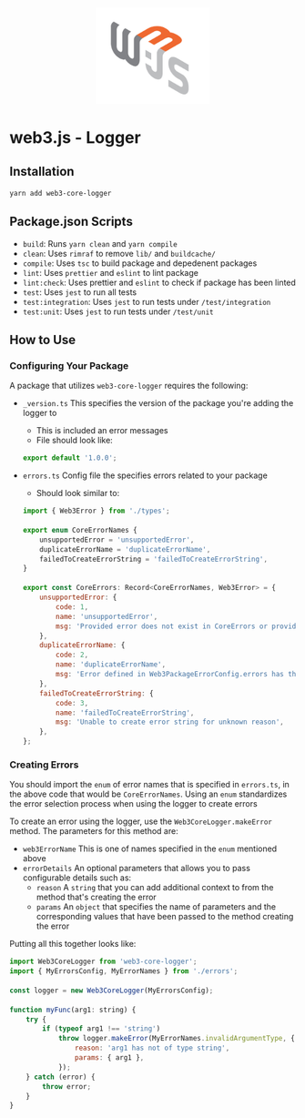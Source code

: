 <p align="center">
  <img src="../../assets/logo/web3js.jpg" width="200" alt="web3.js" />
</p>

# web3.js - Logger

## Installation

```bash
yarn add web3-core-logger
```

## Package.json Scripts

-   `build`: Runs `yarn clean` and `yarn compile`
-   `clean`: Uses `rimraf` to remove `lib/` and `buildcache/`
-   `compile`: Uses `tsc` to build package and depedenent packages
-   `lint`: Uses `prettier` and `eslint` to lint package
-   `lint:check`: Uses prettier and `eslint` to check if package has been linted
-   `test`: Uses `jest` to run all tests
-   `test:integration`: Uses `jest` to run tests under `/test/integration`
-   `test:unit`: Uses `jest` to run tests under `/test/unit`

## How to Use

### Configuring Your Package

A package that utilizes `web3-core-logger` requires the following:

-   `_version.ts` This specifies the version of the package you're adding the logger to
    -   This is included an error messages
    -   File should look like:
    ```javascript
    export default '1.0.0';
    ```
-   `errors.ts` Config file the specifies errors related to your package

    -   Should look similar to:

    ```javascript
    import { Web3Error } from './types';

    export enum CoreErrorNames {
        unsupportedError = 'unsupportedError',
        duplicateErrorName = 'duplicateErrorName',
        failedToCreateErrorString = 'failedToCreateErrorString',
    }

    export const CoreErrors: Record<CoreErrorNames, Web3Error> = {
        unsupportedError: {
            code: 1,
            name: 'unsupportedError',
            msg: 'Provided error does not exist in CoreErrors or provided Web3PackageErrorConfig',
        },
        duplicateErrorName: {
            code: 2,
            name: 'duplicateErrorName',
            msg: 'Error defined in Web3PackageErrorConfig.errors has the same name as an error in CoreErrors',
        },
        failedToCreateErrorString: {
            code: 3,
            name: 'failedToCreateErrorString',
            msg: 'Unable to create error string for unknown reason',
        },
    };
    ```

### Creating Errors

You should import the `enum` of error names that is specified in `errors.ts`, in the above code that would be `CoreErrorNames`. Using an `enum` standardizes the error selection process when using the logger to create errors

To create an error using the logger, use the `Web3CoreLogger.makeError` method. The parameters for this method are:

-   `web3ErrorName` This is one of names specified in the `enum` mentioned above
-   `errorDetails` An optional parameters that allows you to pass configurable details such as:
    -   `reason` A `string` that you can add additional context to from the method that's creating the error
    -   `params` An `object` that specifies the name of parameters and the corresponding values that have been passed to the method creating the error

Putting all this together looks like:

```javascript
import Web3CoreLogger from 'web3-core-logger';
import { MyErrorsConfig, MyErrorNames } from './errors';

const logger = new Web3CoreLogger(MyErrorsConfig);

function myFunc(arg1: string) {
    try {
        if (typeof arg1 !== 'string')
            throw logger.makeError(MyErrorNames.invalidArgumentType, {
                reason: 'arg1 has not of type string',
                params: { arg1 },
            });
    } catch (error) {
        throw error;
    }
}
```
